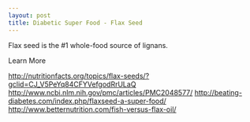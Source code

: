 ```yaml
---
layout: post
title: Diabetic Super Food - Flax Seed
---
```


Flax seed is the #1 whole-food source of lignans.

Learn More

http://nutritionfacts.org/topics/flax-seeds/?gclid=CJ_V5PeYq84CFYVefgodRrULaQ
http://www.ncbi.nlm.nih.gov/pmc/articles/PMC2048577/
http://beating-diabetes.com/index.php/flaxseed-a-super-food/
http://www.betternutrition.com/fish-versus-flax-oil/
